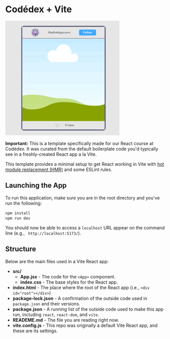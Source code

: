 # Codédex + Vite

![Social Post Demo GIF](/src/social-post-react.gif)

**Important:** This is a template specifically made for our React course at Codédex. It was curated from the default boilerplate code you'd typically see in a freshly-created React app a la Vite.

This template provides a minimal setup to get React working in Vite with [hot module replacement (HMR)](https://vitejs.dev/guide/features.html#hot-module-replacement) and some ESLint rules.

## Launching the App

To run this application, make sure you are in the root directory and you've run the following:

```terminal
npm install
npm run dev
```

You should now be able to access a `localhost` URL appear on the command line (e.g., ` http://localhost:5173/`).

## Structure

Below are the main files used in a Vite React app:

- **src/**
  - **App.jsx** - The code for the `<App>` component.
  - **index.css** - The base styles for the React app.
- **index.html** - The place where the root of the React app (i.e., `<div id="root"></div>`)
- **package-lock.json** - A confirmation of the outside code used in `package.json` and their versions.
- **package.json** - A running list of the outside code used to make this app run, including `react`, `react-dom`, and `vite`.
- **READEME.md** - The file you are reading right now.
- **vite.config.js** - This repo was originally a default Vite React app, and these are its settings.

